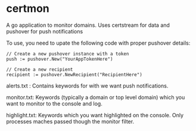 # certmon
A go application to monitor domains. Uses certstream for data and pushover for push notifications

To use, you need to upate the following code with proper pushover details:

	// Create a new pushover instance with a token
	push := pushover.New("YourAppTokenHere")

	// Create a new recipient
	recipient := pushover.NewRecipient("RecipientHere")
  
alerts.txt :    Contains keywords for with we want push notifications.

monitor.txt:    Keywords (typically a domain or top level domain) which you want to monitor to the console and log.

  highlight.txt:  Keywords which you want highlighted on the console. Only processes maches passed though the monitor filter.

